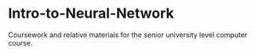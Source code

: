 # Intro-to-Neural-Network
Coursework and relative materials for the senior university level computer course. 

